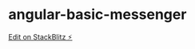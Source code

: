 # angular-basic-messenger

[Edit on StackBlitz ⚡️](https://stackblitz.com/edit/angular-basic-messenger)